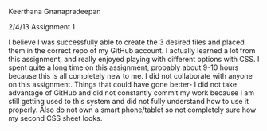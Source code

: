Keerthana Gnanapradeepan

2/4/13
Assignment 1

I believe I was successfully able to create the 3 desired files and placed them
in the correct repo of my GitHub account. I actually learned a lot from this assignment,
and really enjoyed playing with different options with CSS. I spent quite a long time on 
this assignment, probably about 9-10 hours because this is all completely new to me. I did
not collaborate with anyone on this assignment. Things that could have gone better- I
did not take advantage of GitHub and did not constantly commit my work because I am still
getting used to this system and did not fully understand how to use it properly. Also do not 
own a smart phone/tablet so not completely sure how my second CSS sheet looks. 

